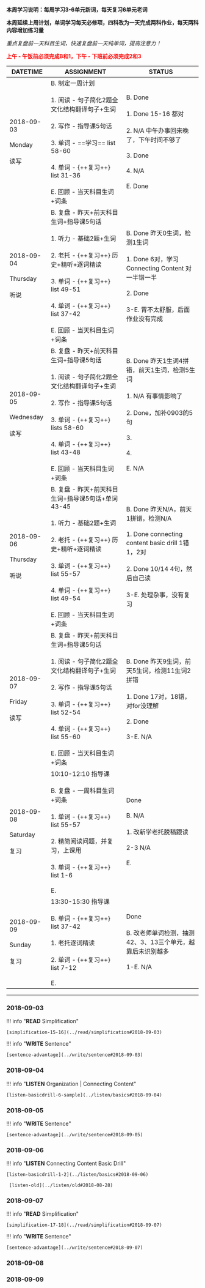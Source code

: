 **本周学习说明：每周学习3-6单元新词，每天复习6单元老词**

**本周延续上周计划，单词学习每天必修项，四科改为一天完成两科作业，每天两科内容增加练习量**

*重点复盘前一天科目生词，快速复盘前一天纯单词，提高注意力！*

**<font color='red'>上午 - 午饭前必须完成B和1，下午 - 下班前必须完成2和3</font>**

DATETIME |  ASSIGNMENT | STATUS
------------ | ------------- | -------------
2018-09-03 <br><br> Monday <br><br>读写 | B. 制定一周计划<br><br> 1. 阅读 - 句子简化2题全文化结构翻译句子+生词<br><br>2. 写作 - 指导课5句话<br><br>3. 单词 - ==学习== list 58-60 <br><br>4. 单词 - {++复习++} list 31-36<br><br>E. 回顾 - 当天科目生词+词条 | B. Done<br><br>1. Done 15-16 都对<br><br>2. N/A 中午办事回来晚了，下午时间不够了<br><br>3. Done<br><br>4. N/A <br><br>E. Done
2018-09-04  <br><br> Thursday<br><br>听说 | B. 复盘 - 昨天+前天科目生词+指导课5句话<br><br>1. 听力 - 基础2题+生词<br><br> 2. 老托 - {++复习++} 历史+精听+逐词精读<br><br>3. 单词 - {++复习++} list 49-51 <br><br>4. 单词 - {++复习++} list 37-42<br><br>E. 回顾 - 当天科目生词+词条 | B. Done 昨天0生词，检测1生词<br><br>1. Done 6对，学习Connecting Content 对一半错一半<br><br>2. Done<br><br>3-E. 胃不太舒服，后面作业没有完成
2018-09-05 <br><br>Wednesday <br><br>读写 | B. 复盘 - 昨天+前天科目生词+指导课5句话<br><br>1. 阅读 - 句子简化2题全文化结构翻译句子+生词<br><br>2. 写作 - 指导课5句话<br><br>3. 单词 - {++复习++} lists 58-60<br><br>4. 单词 - {++复习++} list 43-48<br><br>E. 回顾 - 当天科目生词+词条 | B. Done  昨天1生词4拼错，前天1生词，检测5生词<br><br>1. N/A 有事情影响了<br><br>2. Done，加补0903的5句<br><br>3. <br><br>4. <br><br>E. N/A
2018-09-06 <br><br> Thursday  <br><br>听说  | B. 复盘 - 昨天+前天科目生词+指导课5句话+单词43-45<br><br>1. 听力 - 基础2题+生词<br><br> 2. 老托 - {++复习++} 历史+精听+逐词精读<br><br>3. 单词 - {++复习++}  list 55-57 <br><br>4. 单词 - {++复习++} list 49-54<br><br>E. 回顾 - 当天科目生词+词条 | B. Done 昨天N/A，前天1拼错，检测N/A<br><br>1. Done connecting content basic drill 1错1，2对<br><br>2. Done 10/14 4句，然后自己读<br><br>3-E. 处理杂事，没有复习
2018-09-07 <br><br> Friday <br><br>读写   | B. 复盘 - 昨天+前天科目生词+指导课5句话<br><br>1. 阅读 - 句子简化2题全文化结构翻译句子+生词<br><br>2. 写作 - 指导课5句话<br><br>3. 单词 - {++复习++} list 52-54<br><br>4. 单词 - {++复习++} list 55-60<br><br>E. 回顾 - 当天科目生词+词条 | B. Done 昨天9生词，前天5生词，检测11生词2拼错<br><br>1. Done 17对，18错，对for没理解<br><br>2. Done<br><br>3-E. N/A
2018-09-08 <br><br> Saturday <br><br>复习 | 10:10-12:10 指导课<br><br>B. 复盘 - 一周科目生词+词条 <br><br>1. 单词 - {++复习++}  list 55-57<br><br>2. 精简阅读问题，并复习，上课用<br><br>3. 单词 - {++复习++} list 1-6<br><br>E.  | Done<br><br>B. N/A<br><br>1. 改新学老托脱稿跟读<br><br>2-3 N/A<br><br>E.
2018-09-09<br><br> Sunday <br><br>复习  | 13:30-15:30 指导课<br><br>B. 单词 - {++复习++} list 37-42<br><br>1. 老托逐词精读<br><br>2. 单词 - {++复习++} list 7-12<br><br>E. | Done<br><br>B. 改老师单词检测，抽测42、3、13三个单元，越靠后未识别越多<br><br>1-E. N/A


----
    
### 2018-09-03
        
!!! info "**READ** Simplification"
    
    [simplification-15-16](../read/simplification#2018-09-03)
    
!!! info "**WRITE** Sentence"
    
    [sentence-advantage](../write/sentence#2018-09-03)

### 2018-09-04
        
!!! info "**LISTEN** Organization | Connecting Content"
    
    [listen-basicdrill-6-sample](../listen/basics#2018-09-04)
     
### 2018-09-05

!!! info "**WRITE** Sentence"
    
    [sentence-advantage](../write/sentence#2018-09-05)
    
### 2018-09-06

!!! info "**LISTEN** Connecting Content Basic Drill"
    
    [listen-basicdrill-1-2](../listen/basics#2018-09-06)
    
     [listen-old](../listen/old#2018-08-28)
        
### 2018-09-07

!!! info "**READ** Simplification"
    
    [simplification-17-18](../read/simplification#2018-09-07)
    
!!! info "**WRITE** Sentence"
    
    [sentence-advantage](../write/sentence#2018-09-07)

### 2018-09-08

### 2018-09-09